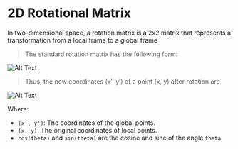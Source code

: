 # 2D Rotational Matrix

In two-dimensional space, a rotation matrix is a 2x2 matrix that represents a transformation from a local frame to a global frame


> The standard rotation matrix has the following form:

![Alt Text](https://wikimedia.org/api/rest_v1/media/math/render/svg/f634dcca650647858444511d84cb6e228f9682eb)

> Thus, the new coordinates (x′, y′) of a point (x, y) after rotation are

![Alt Text](https://wikimedia.org/api/rest_v1/media/math/render/svg/cdf8017414ac9ea8dbdbaa644c4439cad105f244)

Where:
- `(x', y')`: The coordinates of the global points.
- `(x, y)`: The original coordinates of local points.
- `cos(theta)` and `sin(theta)` are the cosine and sine of the angle `theta`.